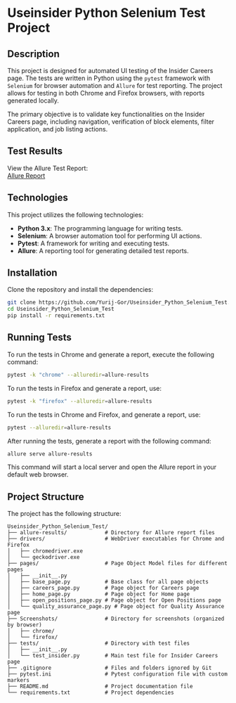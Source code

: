 # Useinsider Python Selenium Test Project

## Description
This project is designed for automated UI testing of the Insider Careers page. The tests are written in Python using the `pytest` framework with `Selenium` for browser automation and `Allure` for test reporting. The project allows for testing in both Chrome and Firefox browsers, with reports generated locally.

The primary objective is to validate key functionalities on the Insider Careers page, including navigation, verification of block elements, filter application, and job listing actions.

## Test Results
View the Allure Test Report:  
[Allure Report](https://yurij-gor.github.io/Useinsider_Python_Selenium_Test/)

## Technologies
This project utilizes the following technologies:

- **Python 3.x**: The programming language for writing tests.
- **Selenium**: A browser automation tool for performing UI actions.
- **Pytest**: A framework for writing and executing tests.
- **Allure**: A reporting tool for generating detailed test reports.

## Installation
Clone the repository and install the dependencies:

```bash
git clone https://github.com/Yurij-Gor/Useinsider_Python_Selenium_Test.git
cd Useinsider_Python_Selenium_Test
pip install -r requirements.txt
```

## Running Tests

To run the tests in Chrome and generate a report, execute the following command:

```bash
pytest -k "chrome" --alluredir=allure-results
```

To run the tests in Firefox and generate a report, use:

```bash
pytest -k "firefox" --alluredir=allure-results
```

To run the tests in Chrome and Firefox, and generate a report, use:

```bash
pytest --alluredir=allure-results
```

After running the tests, generate a report with the following command:

```bash
allure serve allure-results
```

This command will start a local server and open the Allure report in your default web browser.

## Project Structure

The project has the following structure:

```
Useinsider_Python_Selenium_Test/
├── allure-results/            # Directory for Allure report files
├── drivers/                   # WebDriver executables for Chrome and Firefox
│   ├── chromedriver.exe
│   └── geckodriver.exe
├── pages/                     # Page Object Model files for different pages
│   ├── __init__.py
│   ├── base_page.py           # Base class for all page objects
│   ├── careers_page.py        # Page object for Careers page
│   ├── home_page.py           # Page object for Home page
│   ├── open_positions_page.py # Page object for Open Positions page
│   └── quality_assurance_page.py # Page object for Quality Assurance page
├── Screenshots/               # Directory for screenshots (organized by browser)
│   ├── chrome/
│   └── firefox/
├── tests/                     # Directory with test files
│   ├── __init__.py
│   └── test_insider.py        # Main test file for Insider Careers page
├── .gitignore                 # Files and folders ignored by Git
├── pytest.ini                 # Pytest configuration file with custom markers
├── README.md                  # Project documentation file
└── requirements.txt           # Project dependencies
```

